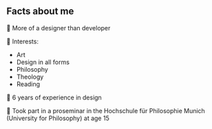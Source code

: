 ## Facts about me
🎨 More of a designer than developer

🥁 Interests:

- Art
- Design in all forms
- Philosophy
- Theology
- Reading

🔅 6 years of experience in design 

🧭 Took part in a proseminar in the Hochschule für Philosophie Munich (University for Philosophy) at age 15 
